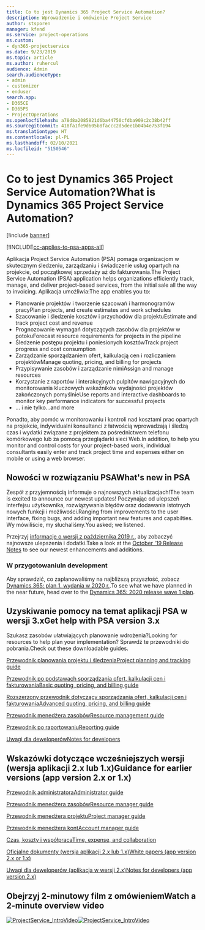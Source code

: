 ```yaml
---
title: Co to jest Dynamics 365 Project Service Automation?
description: Wprowadzenie i omówienie Project Service
author: stsporen
manager: kfend
ms.service: project-operations
ms.custom:
- dyn365-projectservice
ms.date: 9/23/2019
ms.topic: article
ms.author: ruhercul
audience: Admin
search.audienceType:
- admin
- customizer
- enduser
search.app:
- D365CE
- D365PS
- ProjectOperations
ms.openlocfilehash: a78d8a2085821d6ba44750cfdba909c2c38b42ff
ms.sourcegitcommit: 418fa1fe9d605b8faccc2d5dee1b04b4e753f194
ms.translationtype: HT
ms.contentlocale: pl-PL
ms.lasthandoff: 02/10/2021
ms.locfileid: "5150546"
---
```

# <a name="what-is-dynamics-365-project-service-automation"></a><span data-ttu-id="0468e-103">Co to jest Dynamics 365 Project Service Automation?</span><span class="sxs-lookup"><span data-stu-id="0468e-103">What is Dynamics 365 Project Service Automation?</span></span>

[!include [banner](../includes/psa-now-project-operations.md)]

[!INCLUDE[cc-applies-to-psa-apps-all](../includes/cc-applies-to-psa-apps-all.md)]

<span data-ttu-id="0468e-104">Aplikacja Project Service Automation (PSA) pomaga organizacjom w skutecznym śledzeniu, zarządzaniu i świadczenie usług opartych na projekcie, od początkowej sprzedaży aż do fakturowania.</span><span class="sxs-lookup"><span data-stu-id="0468e-104">The Project Service Automation (PSA) application helps organizations efficiently track, manage, and deliver project-based services, from the initial sale all the way to invoicing.</span></span> <span data-ttu-id="0468e-105">Aplikacja umożliwia:</span><span class="sxs-lookup"><span data-stu-id="0468e-105">The app enables you to:</span></span>

- <span data-ttu-id="0468e-106">Planowanie projektów i tworzenie szacowań i harmonogramów pracy</span><span class="sxs-lookup"><span data-stu-id="0468e-106">Plan projects, and create estimates and work schedules</span></span>
- <span data-ttu-id="0468e-107">Szacowanie i śledzenie kosztów i przychodów dla projektu</span><span class="sxs-lookup"><span data-stu-id="0468e-107">Estimate and track project cost and revenue</span></span>
- <span data-ttu-id="0468e-108">Prognozowanie wymagań dotyczących zasobów dla projektów w potoku</span><span class="sxs-lookup"><span data-stu-id="0468e-108">Forecast resource requirements for projects in the pipeline</span></span>
- <span data-ttu-id="0468e-109">Śledzenie postępu projektu i poniesionych kosztów</span><span class="sxs-lookup"><span data-stu-id="0468e-109">Track project progress and cost consumption</span></span>
- <span data-ttu-id="0468e-110">Zarządzanie sporządzaniem ofert, kalkulacją cen i rozliczaniem projektów</span><span class="sxs-lookup"><span data-stu-id="0468e-110">Manage quoting, pricing, and billing for projects</span></span>
- <span data-ttu-id="0468e-111">Przypisywanie zasobów i zarządzanie nimi</span><span class="sxs-lookup"><span data-stu-id="0468e-111">Assign and manage resources</span></span>
- <span data-ttu-id="0468e-112">Korzystanie z raportów i interakcyjnych pulpitów nawigacyjnych do monitorowania kluczowych wskaźników wydajności projektów zakończonych pomyślnie</span><span class="sxs-lookup"><span data-stu-id="0468e-112">Use reports and interactive dashboards to monitor key performance indicators for successful projects</span></span>
- <span data-ttu-id="0468e-113">... i nie tylko</span><span class="sxs-lookup"><span data-stu-id="0468e-113">...and more</span></span>

<span data-ttu-id="0468e-114">Ponadto, aby pomóc w monitorowaniu i kontroli nad kosztami prac opartych na projekcie, indywidualni konsultanci z łatwością wprowadzają i śledzą czas i wydatki związane z projektem za pośrednictwem telefonu komórkowego lub za pomocą przeglądarki sieci Web.</span><span class="sxs-lookup"><span data-stu-id="0468e-114">In addition, to help you monitor and control costs for your project-based work, individual consultants easily enter and track project time and expenses either on mobile or using a web browser.</span></span>

## <a name="whats-new-in-psa"></a><span data-ttu-id="0468e-115">Nowości w rozwiązaniu PSA</span><span class="sxs-lookup"><span data-stu-id="0468e-115">What's new in PSA</span></span>
<span data-ttu-id="0468e-116">Zespół z przyjemnością informuje o najnowszych aktualizacjach!</span><span class="sxs-lookup"><span data-stu-id="0468e-116">The team is excited to announce our newest updates!</span></span> <span data-ttu-id="0468e-117">Poczynając od ulepszeń interfejsu użytkownika, rozwiązywania błędów oraz dodawania istotnych nowych funkcji i możliwości.</span><span class="sxs-lookup"><span data-stu-id="0468e-117">Ranging from improvements to the user interface, fixing bugs, and adding important new features and capabilties.</span></span> <span data-ttu-id="0468e-118">Wy mówiliście, my słuchaliśmy.</span><span class="sxs-lookup"><span data-stu-id="0468e-118">You asked; we listened.</span></span>

<span data-ttu-id="0468e-119">Przejrzyj [informacje o wersji z października 2019 r.](https://docs.microsoft.com/dynamics365-release-plan/2019wave2/index), aby zobaczyć najnowsze ulepszenia i dodatki.</span><span class="sxs-lookup"><span data-stu-id="0468e-119">Take a look at the [October '19 Release Notes](https://docs.microsoft.com/dynamics365-release-plan/2019wave2/index) to see our newest enhancements and additions.</span></span>

### <a name="in-development"></a><span data-ttu-id="0468e-120">W przygotowaniu</span><span class="sxs-lookup"><span data-stu-id="0468e-120">In development</span></span>
<span data-ttu-id="0468e-121">Aby sprawdzić, co zaplanowaliśmy na najbliższą przyszłość, zobacz [Dynamics 365: plan 1. wydania w 2020 r.](https://docs.microsoft.com/dynamics365-release-plan/2020wave1/index).</span><span class="sxs-lookup"><span data-stu-id="0468e-121">To see what we have planned in the near future, head over to the [Dynamics 365: 2020 release wave 1 plan](https://docs.microsoft.com/dynamics365-release-plan/2020wave1/index).</span></span>

## <a name="get-help-with-psa-version-3x"></a><span data-ttu-id="0468e-122">Uzyskiwanie pomocy na temat aplikacji PSA w wersji 3.x</span><span class="sxs-lookup"><span data-stu-id="0468e-122">Get help with PSA version 3.x</span></span>
<span data-ttu-id="0468e-123">Szukasz zasobów ułatwiających planowanie wdrożenia?</span><span class="sxs-lookup"><span data-stu-id="0468e-123">Looking for resources to help plan your implementation?</span></span> <span data-ttu-id="0468e-124">Sprawdź te przewodniki do pobrania.</span><span class="sxs-lookup"><span data-stu-id="0468e-124">Check out these downloadable guides.</span></span>

 [<span data-ttu-id="0468e-125">Przewodnik planowania projektu i śledzenia</span><span class="sxs-lookup"><span data-stu-id="0468e-125">Project planning and tracking guide</span></span>](../psa/implementation-guides/project-planning-tracking.md)

 [<span data-ttu-id="0468e-126">Przewodnik po podstawach sporządzania ofert, kalkulacji cen i fakturowania</span><span class="sxs-lookup"><span data-stu-id="0468e-126">Basic quoting, pricing, and billing guide</span></span>](../psa/implementation-guides/begin-quoting-pricing-billing.md)

 [<span data-ttu-id="0468e-127">Rozszerzony przewodnik dotyczący sporządzania ofert, kalkulacji cen i fakturowania</span><span class="sxs-lookup"><span data-stu-id="0468e-127">Advanced quoting, pricing, and billing guide</span></span>](../psa/implementation-guides/adv-quoting-pricing-billing.md)

 [<span data-ttu-id="0468e-128">Przewodnik menedżera zasobów</span><span class="sxs-lookup"><span data-stu-id="0468e-128">Resource management guide</span></span>](../psa/implementation-guides/resource-management-guide.md)

 [<span data-ttu-id="0468e-129">Przewodnik po raportowaniu</span><span class="sxs-lookup"><span data-stu-id="0468e-129">Reporting guide</span></span>](../psa/implementation-guides/reporting-guide.md)

 [<span data-ttu-id="0468e-130">Uwagi dla deweloperów</span><span class="sxs-lookup"><span data-stu-id="0468e-130">Notes for developers</span></span>](../psa/developer-guides/overview-dev-notes-v3.x.md)

## <a name="guidance-for-earlier-versions-app-version-2x-or-1x"></a><span data-ttu-id="0468e-131">Wskazówki dotyczące wcześniejszych wersji (wersja aplikacji 2.x lub 1.x)</span><span class="sxs-lookup"><span data-stu-id="0468e-131">Guidance for earlier versions (app version 2.x or 1.x)</span></span>
 [<span data-ttu-id="0468e-132">Przewodnik administratora</span><span class="sxs-lookup"><span data-stu-id="0468e-132">Administrator guide</span></span>](../psa/admin-guide.md)

 [<span data-ttu-id="0468e-133">Przewodnik menedżera zasobów</span><span class="sxs-lookup"><span data-stu-id="0468e-133">Resource manager guide</span></span>](../psa/resource-manager-guide.md)

 [<span data-ttu-id="0468e-134">Przewodnik menedżera projektu</span><span class="sxs-lookup"><span data-stu-id="0468e-134">Project manager guide</span></span>](../psa/project-manager-guide.md)

 [<span data-ttu-id="0468e-135">Przewodnik menedżera kont</span><span class="sxs-lookup"><span data-stu-id="0468e-135">Account manager guide</span></span>](../psa/account-manager-guide.md)

 [<span data-ttu-id="0468e-136">Czas, koszty i współpraca</span><span class="sxs-lookup"><span data-stu-id="0468e-136">Time, expense, and collaboration</span></span>](../psa/time-expense-collaboration-guide.md)

 [<span data-ttu-id="0468e-137">Oficjalne dokumenty (wersja aplikacji 2.x lub 1.x)</span><span class="sxs-lookup"><span data-stu-id="0468e-137">White papers (app version 2.x or 1.x)</span></span>](../psa/white-papers.md)

 [<span data-ttu-id="0468e-138">Uwagi dla deweloperów (aplikacja w wersji 2.x)</span><span class="sxs-lookup"><span data-stu-id="0468e-138">Notes for developers (app version 2.x)</span></span>](../psa/developer-guides/add-custom-qoi-forms-v2.x.md)

 ## <a name="watch-a-2-minute-overview-video"></a><span data-ttu-id="0468e-139">Obejrzyj 2-minutowy film z omówieniem</span><span class="sxs-lookup"><span data-stu-id="0468e-139">Watch a 2-minute overview video</span></span>
 <a name="heroArea"></a> <span data-ttu-id="0468e-140">[![ProjectService_IntroVideo](../psa/media/project-service-intro-video.png "ProjectService_IntroVideo")](https://go.microsoft.com/fwlink/p/?LinkId=799457)</span><span class="sxs-lookup"><span data-stu-id="0468e-140">[![ProjectService_IntroVideo](../psa/media/project-service-intro-video.png "ProjectService_IntroVideo")](https://go.microsoft.com/fwlink/p/?LinkId=799457)</span></span>


